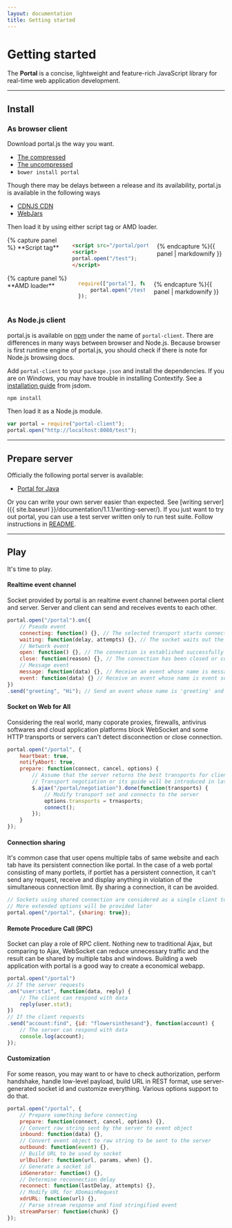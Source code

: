 ```yaml
---
layout: documentation
title: Getting started
---
```


# Getting started
The **Portal** is a concise, lightweight and feature-rich JavaScript library for real-time web application development. 

---

## Install

### As browser client

Download portal.js the way you want.

<ul class="inline-list">
<li><a href="https://raw.github.com/flowersinthesand/portal/1.1.1/portal.min.js">The compressed</a></li>
<li><a href="https://raw.github.com/flowersinthesand/portal/1.1.1/portal.js">The uncompressed</a></li>
<li><code>bower install portal</code></li>
</ul>

Though there may be delays between a release and its availability, portal.js is available in the following ways

<ul class="inline-list">
<li><a href="http://cdnjs.com/libraries/portal">CDNJS CDN</a></li>
<li><a href="http://search.maven.org/#search%7Cgav%7C1%7Cg%3A%22org.webjars%22%20AND%20a%3A%22portal%22">WebJars</a></li>
</ul>

Then load it by using either script tag or AMD loader.

<div class="row">
<div class="large-6 columns">
{% capture panel %}
**Script tag**

```html
<script src="/portal/portal.min.js"></script>
<script>
portal.open("/test");
</script>
```
{% endcapture %}{{ panel | markdownify }}
</div>
<div class="large-6 columns">
{% capture panel %}
**AMD loader**

```javascript
require(["portal"], function(portal) {
    portal.open("/test");
});
```
{% endcapture %}{{ panel | markdownify }}
</div>
</div>

### As Node.js client

portal.js is available on [npm](https://npmjs.org/package/portal-client) under the name of `portal-client`. There are differences in many ways between browser and Node.js. Because browser is first runtime engine of portal.js, you should check if there is note for Node.js browsing docs.

Add `portal-client` to your `package.json` and install the dependencies. If you are on Windows, you may have trouble in installing Contextify. See a [installation guide](https://github.com/tmpvar/jsdom#contextify) from jsdom.
  
```bash
npm install
```

Then load it as a Node.js module.

```javascript
var portal = require("portal-client");
portal.open("http://localhost:8080/test");
```

---

## Prepare server

Officially the following portal server is available:

* [Portal for Java](http://flowersinthesand.github.io/portal-java/)

Or you can write your own server easier than expected. See [writing server]({{ site.baseurl }}/documentation/1.1.1/writing-server/). If you just want to try out portal, you can use a test server written only to run test suite. Follow instructions in [README](https://github.com/flowersinthesand/portal/blob/master/README.md#test-suite).

---

## Play

It's time to play.

#### Realtime event channel

Socket provided by portal is an realtime event channel between portal client and server. Server and client can send and receives events to each other.

```javascript
portal.open("/portal").on({
    // Pseudo event
    connecting: function() {}, // The selected transport starts connecting to the server
    waiting: function(delay, attempts) {}, // The socket waits out the reconnection delay
    // Network event
    open: function() {}, // The connection is established successfully and communication is possible
    close: function(reason) {}, // The connection has been closed or could not be opened
    // Message event
    message: function(data) {}, // Receive an event whose name is message sent by the server
    event: function(data) {} // Receive an event whose name is event sent by the server
})
.send("greeting", "Hi"); // Send an event whose name is 'greeting' and data is 'Hi' to the server
```

#### Socket on Web for All

Considering the real world, many coporate proxies, firewalls, antivirus softwares and cloud application platforms block WebSocket and some HTTP transports or servers can't detect disconnection or close connection.

```javascript
portal.open("/portal", {
    heartbeat: true,
    notifyAbort: true,
    prepare: function(connect, cancel, options) {
        // Assume that the server returns the best transports for client
        // Transport negotiation or its guide will be introduced in later 
        $.ajax("/portal/negotiation").done(function(transports) {
            // Modify transport set and connects to the server
            options.transports = trnasports;
            connect();
        });
    }
});
```

#### Connection sharing

It's common case that user opens multiple tabs of same website and each tab have its persistent connection like portal. In the case of a web portal consisting of many portlets, if portlet has a persistent connection, it can't send any request, receive and display anything in violation of the simultaneous connection limit. By sharing a connection, it can be avoided.

```javascript
// Sockets using shared connection are considered as a single client to the server
// More extended options will be provided later  
portal.open("/portal", {sharing: true});
```

#### Remote Procedure Call (RPC)

Socket can play a role of RPC client. Nothing new to traditional Ajax, but comparing to Ajax, WebSocket can reduce unnecessary traffic and the result can be shared by multiple tabs and windows. Building a web application with portal is a good way to create a economical webapp.

```javascript
portal.open("/portal")
// If the server requests
.on("user:stat", function(data, reply) {
    // The client can respond with data
    reply(user.stat);
})
// If the client requests
.send("account:find", {id: "flowersinthesand"}, function(account) {
    // The server can respond with data
    console.log(account);
});
```

#### Customization

For some reason, you may want to or have to check authorization, perform handshake, handle low-level payload, build URL in REST format, use server-generated socket id and customize everything. Various options support to do that.

```javascript
portal.open("/portal", {
    // Prepare something before connecting
    prepare: function(connect, cancel, options) {},
    // Convert raw string sent by the server to event object
    inbound: function(data) {},
    // Convert event object to raw string to be sent to the server
    outbound: function(event) {},
    // Build URL to be used by socket
    urlBuilder: function(url, params, when) {},
    // Generate a socket id
    idGenerator: function() {},
    // Determine reconnection delay
    reconnect: function(lastDelay, attempts) {},
    // Modify URL for XDomainRequest
    xdrURL: function(url) {},
    // Parse stream response and find stringified event
    streamParser: function(chunk) {}
});
```